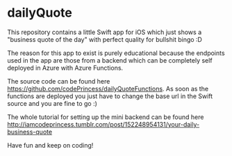 # dailyQuote

This repository contains a little Swift app for iOS which just shows a "business quote of the day" with perfect quality for bullshit bingo :D

The reason for this app to exist is purely educational because the endpoints used in the app are those from a backend which can be completely self deployed in Azure with Azure Functions. 

The source code can be found here https://github.com/codePrincess/dailyQuoteFunctions. As soon as the functions are deployed you just have to change the base url in the Swift source and you are fine to go :)

The whole tutorial for setting up the mini backend can be found here http://iamcodeprincess.tumblr.com/post/152248954131/your-daily-business-quote

Have fun and keep on coding!

